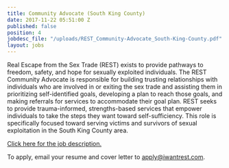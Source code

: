 ```yaml
---
title: Community Advocate (South King County)
date: 2017-11-22 05:51:00 Z
published: false
position: 4
jobdesc_file: "/uploads/REST_Community-Advocate_South-King-County.pdf"
layout: jobs
---
```


Real Escape from the Sex Trade (REST) exists to provide pathways to freedom, safety, and hope for sexually exploited individuals. The REST Community Advocate is responsible for building trusting relationships with individuals who are involved in or exiting the sex trade and assisting them in prioritizing self-identified goals, developing a plan to reach those goals, and making referrals for services to accommodate their goal plan. REST seeks to provide trauma-informed, strengths-based services that empower individuals to take the steps they want toward self-sufficiency. This role is specifically focused toward serving victims and survivors of sexual exploitation in the South King County area. 

[Click here for the job description.](/uploads/REST_Community-Advocate_South-King-County.pdf)

To apply, email your resume and cover letter to [apply@iwantrest.com](mailto:apply@iwantrest.com).
